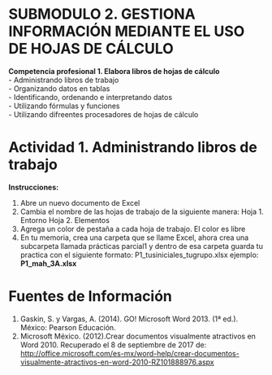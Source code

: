 
# SUBMODULO 2. GESTIONA INFORMACIÓN MEDIANTE EL USO DE HOJAS DE CÁLCULO

**Competencia profesional 1. Elabora libros de hojas de cálculo**\
		- Administrando libros de trabajo\
		- Organizando datos en tablas\
		- Identificando, ordenando e interpretando datos\
		- Utilizando fórmulas y funciones\
		- Utilizando difreentes procesadores de hojas de cálculo
	
# Actividad 1. Administrando libros de trabajo

**Instrucciones:**

1. Abre un nuevo documento de Excel
2. Cambia el nombre de las hojas de trabajo de la siguiente manera:
	Hoja 1. Entorno
	Hoja 2. Elementos
3. Agrega un color de pestaña a cada hoja de trabajo. El color es libre
4. En tu memoria, crea una carpeta que se llame Excel, ahora crea una subcarpeta llamada
   prácticas parcial1 y dentro de esa carpeta guarda tu practica con el siguiente formato: 
   P1_tusiniciales_tugrupo.xlsx ejemplo: **P1_mah_3A.xlsx**




# Fuentes de Información

1. Gaskin, S. y Vargas, A. (2014). GO! Microsoft Word 2013. (1ª ed.). México: Pearson Educación.
2. Microsoft México. (2012).Crear documentos visualmente atractivos en Word 2010. Recuperado el 8 de septiembre de 2017 
de: http://office.microsoft.com/es-mx/word-help/crear-documentos-visualmente-atractivos-en-word-2010-RZ101888976.aspx